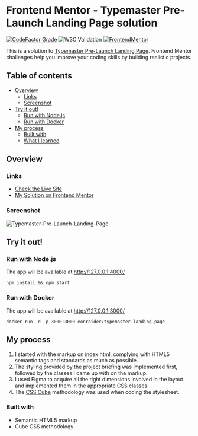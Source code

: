 # Frontend Mentor - Typemaster Pre-Launch Landing Page solution

[![CodeFactor Grade](https://img.shields.io/codefactor/grade/github/Havoc-Solutions/typemaster-landing-page?label=CodeFactor&logo=codefactor&style=flat-square)](https://www.codefactor.io/repository/github/Havoc-Solutions/typemaster-landing-page)
![W3C Validation](https://img.shields.io/w3c-validation/html?style=flat-square&targetUrl=https%3A%2F%2Feon-typemaster-landing-page.netlify.app%2F)
[![FrontendMentor](https://img.shields.io/badge/FrontendMentor-EONRaider-blue?style=flat-square)](https://www.frontendmentor.io/profile/EONRaider)

This is a solution
to [Typemaster Pre-Launch Landing Page](https://www.frontendmentor.io/challenges/typemaster-prelaunch-landing-page-J6-Yj5J-X).
Frontend Mentor challenges help you
improve your coding skills by building realistic projects.

## Table of contents

- [Overview](#overview)
  - [Links](#links)
  - [Screenshot](#screenshot)
- [Try it out!](#try-it-out)
  - [Run with Node.js](#run-with-nodejs)
  - [Run with Docker](#run-with-docker)
- [My process](#my-process)
  - [Built with](#built-with)
  - [What I learned](#what-i-learned)

## Overview

### Links

- [Check the Live Site](https://eon-typemaster-landing-page.netlify.app/)
- [My Solution on Frontend Mentor]()

### Screenshot

![Typemaster-Pre-Launch-Landing-Page](https://github.com/Havoc-Solutions/typemaster-landing-page/assets/15611424/a5353b1c-b9f6-4d45-b654-efa30f715715)

## Try it out!

### Run with Node.js

The app will be available at http://127.0.0.1:4000/

```shell
npm install && npm start
```

### Run with Docker

The app will be available at http://127.0.0.1:3000/

```shell
docker run -d -p 3000:3000 eonraider/typemaster-landing-page
```

## My process

1. I started with the markup on index.html, complying with HTML5 semantic tags and standards as much as possible.
2. The styling provided by the project briefing was implemented first, followed by the classes I came up with on the
   markup.
3. I used Figma to acquire all the right dimensions involved in the layout and implemented them in the appropriate CSS
   classes.
4. The [CSS Cube](https://cube.fyi/) methodology was used when coding the stylesheet.

### Built with

- Semantic HTML5 markup
- Cube CSS methodology
